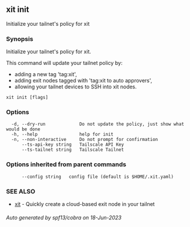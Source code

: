 ## xit init

Initialize your tailnet's policy for xit

### Synopsis

Initialize your tailnet's policy for xit.
	
 This command will update your tailnet policy by:
 - adding a new tag 'tag:xit',
 - adding exit nodes tagged with 'tag:xit to auto approvers',
 - allowing your tailnet devices to SSH into xit nodes.

```
xit init [flags]
```

### Options

```
  -d, --dry-run             Do not update the policy, just show what would be done
  -h, --help                help for init
  -n, --non-interactive     Do not prompt for confirmation
      --ts-api-key string   Tailscale API Key
      --ts-tailnet string   Tailscale Tailnet
```

### Options inherited from parent commands

```
      --config string   config file (default is $HOME/.xit.yaml)
```

### SEE ALSO

* [xit](xit.md)	 - Quickly create a cloud-based exit node in your tailnet

###### Auto generated by spf13/cobra on 18-Jun-2023
